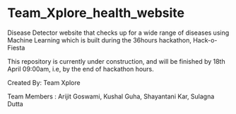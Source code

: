 # Team_Xplore_health_website
Disease Detector website that checks up for a wide range of diseases using Machine Learning which is built during the 36hours hackathon, Hack-o-Fiesta

This repository is currently under construction, and will be finished by 18th April 09:00am, i.e, by the end of hackathon hours. 

Created By: Team Xplore

Team Members : Arijit Goswami, Kushal Guha, Shayantani Kar, Sulagna Dutta

